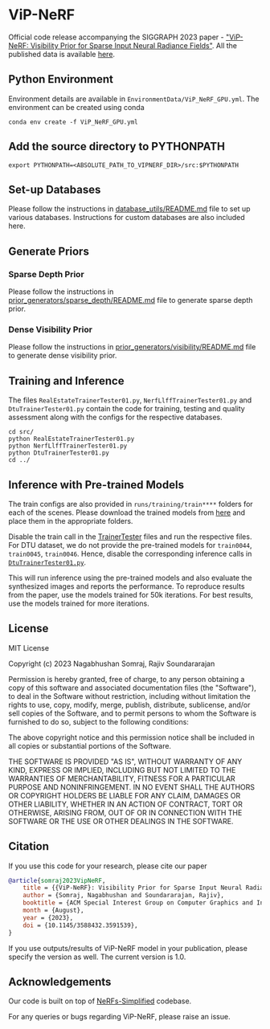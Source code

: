 # ViP-NeRF
Official code release accompanying the SIGGRAPH 2023 paper - ["ViP-NeRF: Visibility Prior for Sparse Input Neural Radiance Fields"](https://nagabhushansn95.github.io/publications/2023/ViP-NeRF.html). All the published data is available [here](https://indianinstituteofscience-my.sharepoint.com/:f:/g/personal/nagabhushans_iisc_ac_in/ErmKnJtw5mRPpEzxzVbLMV4BH_XEc1jQDhmtqait2NCqDA?e=E16C2a).

## Python Environment
Environment details are available in `EnvironmentData/ViP_NeRF_GPU.yml`. The environment can be created using conda
```shell
conda env create -f ViP_NeRF_GPU.yml
```

## Add the source directory to PYTHONPATH
```shell
export PYTHONPATH=<ABSOLUTE_PATH_TO_VIPNERF_DIR>/src:$PYTHONPATH
```

## Set-up Databases
Please follow the instructions in [database_utils/README.md](src/database_utils/README.md) file to set up various databases. Instructions for custom databases are also included here.

## Generate Priors
### Sparse Depth Prior
Please follow the instructions in [prior_generators/sparse_depth/README.md](src/prior_generators/sparse_depth/README.md) file to generate sparse depth prior.

### Dense Visibility Prior
Please follow the instructions in [prior_generators/visibility/README.md](src/prior_generators/visibility/README.md) file to generate dense visibility prior.

## Training and Inference
The files `RealEstateTrainerTester01.py`, `NerfLlffTrainerTester01.py` and `DtuTrainerTester01.py` contain the code for training, testing and quality assessment along with the configs for the respective databases.
```shell
cd src/
python RealEstateTrainerTester01.py
python NerfLlffTrainerTester01.py
python DtuTrainerTester01.py
cd ../
```

## Inference with Pre-trained Models
The train configs are also provided in `runs/training/train****` folders for each of the scenes. Please download the trained models from [here](https://indianinstituteofscience-my.sharepoint.com/:f:/g/personal/nagabhushans_iisc_ac_in/EssGwn7AUh5AjT6wtbcnsp4B7QGHQ7-DAeAiBBdTBkwilg?e=GCZSAQ) and place them in the appropriate folders. 

Disable the train call in the [TrainerTester](src/RealEstateTrainerTester01.py#L340) files and run the respective files. For DTU dataset, we do not provide the pre-trained models for `train0044`, `train0045`, `train0046`. Hence, disable the corresponding inference calls in [`DtuTrainerTester01.py`](src/DtuTrainerTester01.py#L966-L968).

This will run inference using the pre-trained models and also evaluate the synthesized images and reports the performance. To reproduce results from the paper, use the models trained for 50k iterations. For best results, use the models trained for more iterations.

## License
MIT License

Copyright (c) 2023 Nagabhushan Somraj, Rajiv Soundararajan

Permission is hereby granted, free of charge, to any person obtaining a copy
of this software and associated documentation files (the "Software"), to deal
in the Software without restriction, including without limitation the rights
to use, copy, modify, merge, publish, distribute, sublicense, and/or sell
copies of the Software, and to permit persons to whom the Software is
furnished to do so, subject to the following conditions:

The above copyright notice and this permission notice shall be included in all
copies or substantial portions of the Software.

THE SOFTWARE IS PROVIDED "AS IS", WITHOUT WARRANTY OF ANY KIND, EXPRESS OR
IMPLIED, INCLUDING BUT NOT LIMITED TO THE WARRANTIES OF MERCHANTABILITY,
FITNESS FOR A PARTICULAR PURPOSE AND NONINFRINGEMENT. IN NO EVENT SHALL THE
AUTHORS OR COPYRIGHT HOLDERS BE LIABLE FOR ANY CLAIM, DAMAGES OR OTHER
LIABILITY, WHETHER IN AN ACTION OF CONTRACT, TORT OR OTHERWISE, ARISING FROM,
OUT OF OR IN CONNECTION WITH THE SOFTWARE OR THE USE OR OTHER DEALINGS IN THE
SOFTWARE.


## Citation
If you use this code for your research, please cite our paper

```bibtex
@article{somraj2023VipNeRF,
    title = {{ViP-NeRF}: Visibility Prior for Sparse Input Neural Radiance Fields},
    author = {Somraj, Nagabhushan and Soundararajan, Rajiv},
    booktitle = {ACM Special Interest Group on Computer Graphics and Interactive Techniques (SIGGRAPH)},
    month = {August},
    year = {2023},
    doi = {10.1145/3588432.3591539},
}
```
If you use outputs/results of ViP-NeRF model in your publication, please specify the version as well. The current version is 1.0.

## Acknowledgements
Our code is built on top of [NeRFs-Simplified](https://github.com/NagabhushanSN95/NeRFs-Simplified) codebase.


For any queries or bugs regarding ViP-NeRF, please raise an issue.
